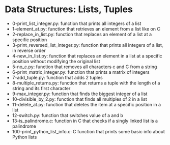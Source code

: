 # Data Structures: Lists, Tuples
* 0-print_list_integer.py: function that prints all integers of a list
* 1-element_at.py: function that retrieves an element from a list like on C
* 2-replace_in_list.py: function that replaces an element of a list at a specific position
* 3-print_reversed_list_integer.py: function that prints all integers of a list, in reverse order
* 4-new_in_list.py: function that replaces an element in a list at a specific position without modifying the original list
* 5-no_c.py: function that removes all characters c and C from a string
* 6-print_matrix_integer.py: function that prints a matrix of integers
* 7-add_tuple.py: function that adds 2 tuples
* 8-multiple_returns.py: function that returns a tuple with the length of a string and its first character
* 9-max_integer.py: function that finds the biggest integer of a list
* 10-divisible_by_2.py: function that finds all multiples of 2 in a list
* 11-delete_at.py: function that deletes the item at a specific position in a list
* 12-switch.py: function that switches value of a and b
* 13-is_palindrome.c: function in C that checks if a singly linked list is a palindrome
* 100-print_python_list_info.c: C function that prints some basic info about Python lists
